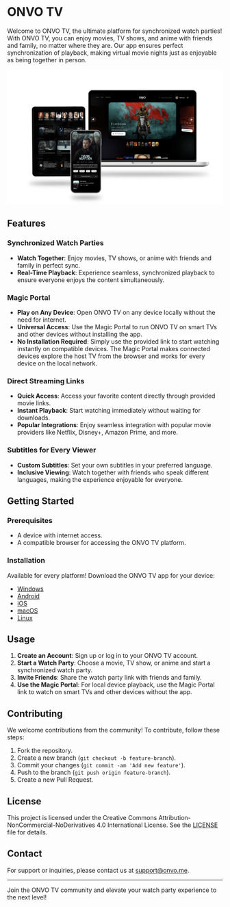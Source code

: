 # ONVO TV

Welcome to ONVO TV, the ultimate platform for synchronized watch parties! With ONVO TV, you can enjoy movies, TV shows, and anime with friends and family, no matter where they are. Our app ensures perfect synchronization of playback, making virtual movie nights just as enjoyable as being together in person.

![ONVO TV Logo](public/assets/final.png)

## Features

### Synchronized Watch Parties
- **Watch Together**: Enjoy movies, TV shows, or anime with friends and family in perfect sync.
- **Real-Time Playback**: Experience seamless, synchronized playback to ensure everyone enjoys the content simultaneously.

### Magic Portal
- **Play on Any Device**: Open ONVO TV on any device locally without the need for internet.
- **Universal Access**: Use the Magic Portal to run ONVO TV on smart TVs and other devices without installing the app.
- **No Installation Required**: Simply use the provided link to start watching instantly on compatible devices. The Magic Portal makes connected devices explore the host TV from the browser and works for every device on the local network.

### Direct Streaming Links
- **Quick Access**: Access your favorite content directly through provided movie links.
- **Instant Playback**: Start watching immediately without waiting for downloads.
- **Popular Integrations**: Enjoy seamless integration with popular movie providers like Netflix, Disney+, Amazon Prime, and more.

### Subtitles for Every Viewer
- **Custom Subtitles**: Set your own subtitles in your preferred language.
- **Inclusive Viewing**: Watch together with friends who speak different languages, making the experience enjoyable for everyone.

## Getting Started

### Prerequisites
- A device with internet access.
- A compatible browser for accessing the ONVO TV platform.

### Installation
Available for every platform! Download the ONVO TV app for your device:

- [Windows](https://ovtv.me/download#windows)
- [Android](https://ovtv.me/download#android)
- [iOS](https://ovtv.me/download#ios)
- [macOS](https://ovtv.me/download#mac)
- [Linux](https://ovtv.me/download#linux)

## Usage

1. **Create an Account**: Sign up or log in to your ONVO TV account.
2. **Start a Watch Party**: Choose a movie, TV show, or anime and start a synchronized watch party.
3. **Invite Friends**: Share the watch party link with friends and family.
4. **Use the Magic Portal**: For local device playback, use the Magic Portal link to watch on smart TVs and other devices without the app.

## Contributing

We welcome contributions from the community! To contribute, follow these steps:
1. Fork the repository.
2. Create a new branch (`git checkout -b feature-branch`).
3. Commit your changes (`git commit -am 'Add new feature'`).
4. Push to the branch (`git push origin feature-branch`).
5. Create a new Pull Request.

## License

This project is licensed under the Creative Commons Attribution-NonCommercial-NoDerivatives 4.0 International License. See the [LICENSE](./LICENSE) file for details.

## Contact

For support or inquiries, please contact us at [support@onvo.me](mailto:support@onvo.me).

---

Join the ONVO TV community and elevate your watch party experience to the next level!
